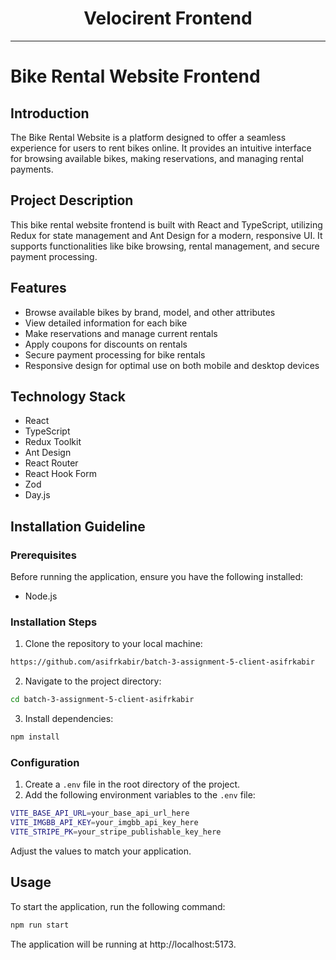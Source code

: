 <div align="center">
  <h1>Velocirent Frontend</h1>
</div>

---

# Bike Rental Website Frontend

## Introduction

The Bike Rental Website is a platform designed to offer a seamless experience for users to rent bikes online. It provides an intuitive interface for browsing available bikes, making reservations, and managing rental payments.

## Project Description

This bike rental website frontend is built with React and TypeScript, utilizing Redux for state management and Ant Design for a modern, responsive UI. It supports functionalities like bike browsing, rental management, and secure payment processing.

## Features

- Browse available bikes by brand, model, and other attributes
- View detailed information for each bike
- Make reservations and manage current rentals
- Apply coupons for discounts on rentals
- Secure payment processing for bike rentals
- Responsive design for optimal use on both mobile and desktop devices

## Technology Stack

- React
- TypeScript
- Redux Toolkit
- Ant Design
- React Router
- React Hook Form
- Zod
- Day.js

## Installation Guideline

### Prerequisites

Before running the application, ensure you have the following installed:

- Node.js

### Installation Steps

1. Clone the repository to your local machine:

```bash
https://github.com/asifrkabir/batch-3-assignment-5-client-asifrkabir
```

2. Navigate to the project directory:

```bash
cd batch-3-assignment-5-client-asifrkabir
```

3. Install dependencies:

```bash
npm install
```

### Configuration

1. Create a `.env` file in the root directory of the project.
2. Add the following environment variables to the `.env` file:

```bash
VITE_BASE_API_URL=your_base_api_url_here
VITE_IMGBB_API_KEY=your_imgbb_api_key_here
VITE_STRIPE_PK=your_stripe_publishable_key_here
```

Adjust the values to match your application.

## Usage

To start the application, run the following command:

```bash
npm run start
```

The application will be running at http://localhost:5173.
